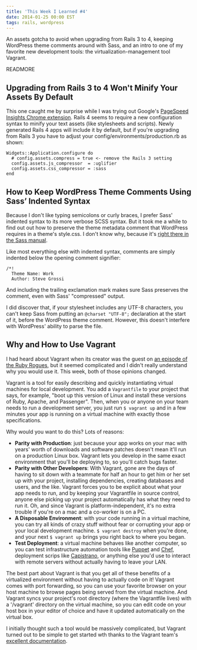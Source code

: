```yaml
---
title: 'This Week I Learned #4'
date: 2014-01-25 00:00 EST
tags: rails, wordpress
---
```


An assets gotcha to avoid when upgrading from Rails 3 to 4, keeping WordPress theme comments around with Sass, and an intro to one of my favorite new development tools: the virtualization-management tool Vagrant.

READMORE

## Upgrading from Rails 3 to 4 Won't Minify Your Assets By Default

This one caught me by surprise while I was trying out Google's [PageSpeed Insights Chrome extension][1]. Rails 4 seems to require a new configuration syntax to minify your text assets (like stylesheets and scripts). Newly generated Rails 4 apps will include it by default, but if you're upgrading from Rails 3 you have to adjust your config/environments/production.rb as shown:

    Widgets::Application.configure do
      # config.assets.compress = true <- remove the Rails 3 setting
      config.assets.js_compressor  = :uglifier
      config.assets.css_compressor = :sass
    end

## How to Keep WordPress Theme Comments Using Sass’ Indented Syntax

Because I don't like typing semicolons or curly braces, I prefer Sass' indented syntax to its more verbose SCSS syntax. But it took me a while to find out out how to preserve the theme metadata comment that WordPress requires in a theme's style.css. I don't know why, because it's [right there in the Sass manual][2].

Like most everything else with indented syntax, comments are simply indented below the opening comment signifier:

    /*!
      Theme Name: Work
      Author: Steve Grossi

And including the trailing exclamation mark makes sure Sass preserves the comment, even with Sass' "compressed" output.

I did discover that, if your stylesheet includes any UTF-8 characters, you can't keep Sass from putting an `@charset "UTF-8";` declaration at the start of it, before the WordPress theme comment. However, this doesn't interfere with WordPress' ability to parse the file.

## Why and How to Use Vagrant

I had heard about Vagrant when its creator was the guest on [an episode of the Ruby Rogues][3], but it seemed complicated and I didn't really understand why you would use it. This week, both of those opinions changed.

Vagrant is a tool for easily describing and quickly instantiating virtual machines for local development. You add a `Vagrantfile` to your project that says, for example, "boot up this version of Linux and install these versions of Ruby, Apache, and Passenger". Then, when you or anyone on your team needs to run a development server, you just run `$ vagrant up` and in a few minutes your app is running on a virtual machine with exactly those specifications.

Why would you want to do this? Lots of reasons:

* **Parity with Production**: just because your app works on your mac with years' worth of downloads and software patches doesn't mean it'll run on a production Linux box. Vagrant lets you develop in the same exact environment that you'll be deploying to, so you'll catch bugs faster.
* **Parity with Other Developers**: With Vagrant, gone are the days of having to sit down with a teammate for half an hour to get him or her set up with your project, installing dependencies, creating databases and users, and the like. Vagrant forces you to be explicit about what your app needs to run, and by keeping your Vagrantfile in source control, anyone else picking up your project automatically has what they need to run it. Oh, and since Vagrant is platform-independent, it's no extra trouble if you're on a mac and a co-worker is on a PC.
* **A Disposable Environment**: with your code running in a virtual machine, you can try all kinds of crazy stuff without fear or corrupting your app or your local development machine. `$ vagrant destroy` when you're done, and your next `$ vagrant up` brings you right back to where you began.
* **Test Deployment**: a virtual machine behaves like another computer, so you can test infrastructure automation tools like [Puppet][4] and [Chef][5], deployment scrips like [Capistrano][6], or anything else you'd use to interact with remote servers without actually having to leave your LAN.

The best part about Vagrant is that you get all of these benefits of a virtualized environment without having to actually code on it! Vagrant comes with port forwarding, so you can use your favorite browser on your host machine to browse pages being served from the virtual machine. And Vagrant syncs your project's root directory (where the Vagrantfile lives) with a '/vagrant' directory on the virtual machine, so you can edit code on your host box in your editor of choice and have it updated automatically on the virtual box.

I initially thought such a tool would be massively complicated, but Vagrant turned out to be simple to get started wth thanks to the Vagrant team's [excellent documentation][7].

 [1]: https://chrome.google.com/webstore/detail/pagespeed-insights-by-goo/gplegfbjlmmehdoakndmohflojccocli?hl=en
 [2]: http://sass-lang.com/documentation/file.INDENTED_SYNTAX.html#comments
 [3]: http://rubyrogues.com/082-rr-vagrant-with-michael-ries/
 [4]: http://puppetlabs.com/
 [5]: http://www.getchef.com/
 [6]: http://capistranorb.com/
 [7]: http://docs.vagrantup.com/v2/getting-started/index.html
